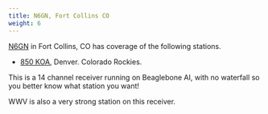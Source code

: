 ```yaml
---
title: N6GN, Fort Collins CO
weight: 6
---
```

[N6GN](http://www.sonic.net/~n6gn/remotesdr.html) in Fort Collins, CO
has coverage of the following stations.

* [850 KOA](http://n6gn.no-ip.org:8075/?f=850.00amz10), Denver.
Colorado Rockies.

This is a 14 channel receiver running on Beaglebone AI,
with no waterfall so you better know what station
you want!

WWV is also a very strong station on this receiver.
